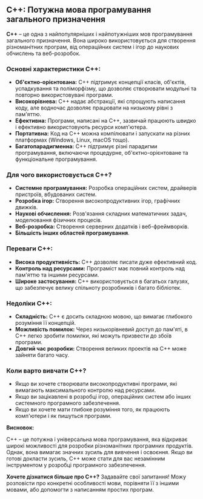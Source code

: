 ## C++: Потужна мова програмування загального призначення

**C++** – це одна з найпопулярніших і найпотужніших мов програмування загального призначення. Вона широко використовується для створення різноманітних програм, від операційних систем і ігор до наукових обчислень та веб-розробок.

### Основні характеристики C++:

- **Об'єктно-орієнтована:** C++ підтримує концепції класів, об'єктів, успадкування та поліморфізму, що дозволяє створювати модульні та повторно використовувані програми.
- **Високорівнева:** C++ надає абстракції, які спрощують написання коду, але водночас дозволяє працювати на низькому рівні з пам'яттю.
- **Ефективна:** Програми, написані на C++, зазвичай працюють швидко і ефективно використовують ресурси комп'ютера.
- **Портативна:** Код на C++ можна компілювати і запускати на різних платформах (Windows, Linux, macOS тощо).
- **Багатопарадигменна:** C++ підтримує різні парадигми програмування, включаючи процедурне, об'єктно-орієнтоване та функціональне програмування.

### Для чого використовується C++?

- **Системне програмування:** Розробка операційних систем, драйверів пристроїв, вбудованих систем.
- **Розробка ігор:** Створення високопродуктивних ігор, графічних движків.
- **Наукові обчислення:** Розв'язання складних математичних задач, моделювання фізичних процесів.
- **Веб-розробка:** Створення серверних додатків і веб-фреймворків.
- **Більшість інших областей програмування**.

### Переваги C++:

- **Висока продуктивність:** C++ дозволяє писати дуже ефективний код.
- **Контроль над ресурсами:** Програміст має повний контроль над пам'яттю та іншими ресурсами.
- **Широке застосування:** C++ використовується в багатьох галузях, що забезпечує велику спільноту розробників і багато бібліотек.

### Недоліки C++:

- **Складність:** C++ є досить складною мовою, що вимагає глибокого розуміння її концепцій.
- **Можливість помилок:** Через низькорівневий доступ до пам'яті, в C++ легко зробити помилки, які можуть призвести до збоїв програми.
- **Довгий час розробки:** Створення великих проектів на C++ може зайняти багато часу.

### Коли варто вивчати C++?

- Якщо ви хочете створювати високопродуктивні програми, які вимагають максимального контролю над ресурсами.
- Якщо ви зацікавлені в розробці ігор, операційних систем або інших системного програмного забезпечення.
- Якщо ви хочете мати глибоке розуміння того, як працюють комп'ютери і як пишуться програми.

**Висновок:**

C++ – це потужна і універсальна мова програмування, яка відкриває широкі можливості для розробки різноманітних програмних продуктів. Однак, вона вимагає значних зусиль для вивчення і освоєння. Якщо ви готові докласти зусиль, C++ може стати для вас незамінним інструментом у розробці програмного забезпечення.

**Хочете дізнатися більше про C++?** Задавайте свої запитання! Можу розповісти про конкретні особливості мови, порівняти її з іншими мовами, або допомогти з написанням простих програм.